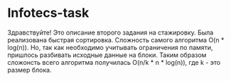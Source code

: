 # Infotecs-task
Здравствуйте! Это описание второго задания на стажировку.
Была реализована быстрая сортировка. Сложность самого алгоритма O(n * log(n)).
Но, так как необходимо учитывать ограничения по памяти, пришлось разбивать исходные данные на блоки.
Таким образом сложонсть всего алгоритма получилась O(n/k * n * log(n)), где k - это размер блока.
